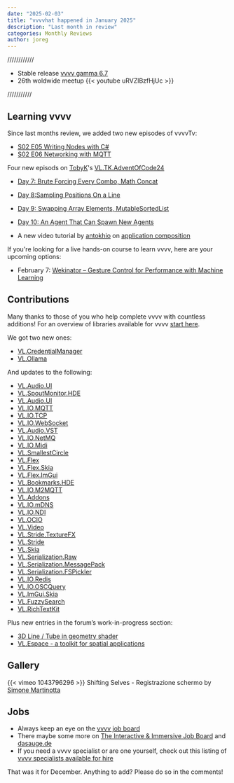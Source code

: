 ```yaml
---
date: "2025-02-03"
title: "vvvvhat happened in January 2025"
description: "Last month in review"
categories: Monthly Reviews
author: joreg
---
```


////////////

- Stable release [vvvv gamma 6.7](https://thegraybook.vvvv.org/changelog/6.x.html#vvvv-gamma-67) 
- 26th woldwide meetup {{< youtube uRVZlBzfHjUc >}}

///////////

## Learning vvvv

Since last months review, we added two new episodes of vvvvTv:

- [S02 E05 Writing Nodes with C#](https://www.youtube.com/watch?v=LZ-y5FOrdh0&list=PLBTgwgsWWcT8eDfjAg299o7paRqkd2Zdi&index=8&t=1306s)
- [S02 E06 Networking with MQTT](https://www.youtube.com/watch?v=h_TQFUN8EQ0&list=PLBTgwgsWWcT8eDfjAg299o7paRqkd2Zdi&index=9)


Four new episods on [TobyK](http://www.tobyk.com.au/)'s [VL.TK.AdventOfCode24](https://www.nuget.org/packages/VL.TK.AdventOfCode24)
- [Day 7: Brute Forcing Every Combo, Math Concat](https://www.youtube.com/playlist?list=PLEncasrnvr2ZH8u5cpeaTwqLIFYCauBc0)
- [Day 8:Sampling Positions On a Line](https://www.youtube.com/watch?v=oCYhvAOYlvI&list=PLEncasrnvr2ZH8u5cpeaTwqLIFYCauBc0&index=9)
- [Day 9: Swapping Array Elements, MutableSortedList](https://www.youtube.com/watch?v=G5lob7YzdNk&list=PLEncasrnvr2ZH8u5cpeaTwqLIFYCauBc0&index=10)
- [Day 10: An Agent That Can Spawn New Agents](https://www.youtube.com/watch?v=uQkNrq2KMto&list=PLEncasrnvr2ZH8u5cpeaTwqLIFYCauBc0&index=11)


- A new video tutorial by [antokhio](https://github.com/antokhio) on [application composition](https://www.youtube.com/watch?v=R_0UxqCoR2g)



If you're looking for a live hands-on course to learn vvvv, here are your upcoming options: 

- February 7: [Wekinator – Gesture Control for Performance with Machine Learning](https://thenodeinstitute.org/courses/ws24-tk-05-wekinator-gesture-control-for-performance-with-machine-learning/)



## Contributions

Many thanks to those of you who help complete vvvv with countless additions! For an overview of libraries available for vvvv [start here](https://thegraybook.vvvv.org/reference/libraries/overview.html).

We got two new ones:

- [VL.CredentialManager](https://www.nuget.org/packages/VL.CredentialManager)
- [VL.Ollama](https://www.nuget.org/packages/VL.Ollama)

And updates to the following:
- [VL.Audio.UI](https://www.nuget.org/packages/VL.Audio.UI)
- [VL.SpoutMonitor.HDE](https://www.nuget.org/packages/VL.SpoutMonitor.HDE)
- [VL.Audio.UI](https://www.nuget.org/packages/VL.Audio.UI)
- [VL.IO.MQTT](https://www.nuget.org/packages/VL.IO.MQTT)
- [VL.IO.TCP](https://www.nuget.org/packages/VL.IO.TCP)
- [VL.IO.WebSocket](https://www.nuget.org/packages/VL.IO.WebSocket)
- [VL.Audio.VST](https://www.nuget.org/packages/VL.Audio.VST)
- [VL.IO.NetMQ](https://www.nuget.org/packages/VL.IO.NetMQ)
- [VL.IO.Midi](https://www.nuget.org/packages/VL.IO.Midi)
- [VL.SmallestCircle](https://www.nuget.org/packages/VL.SmallestCircle)
- [VL.Flex](https://www.nuget.org/packages/VL.Flex)
- [VL.Flex.Skia](https://www.nuget.org/packages/VL.Flex.Skia)
- [VL.Flex.ImGui](https://www.nuget.org/packages/VL.Flex.ImGui)
- [VL.Bookmarks.HDE](https://www.nuget.org/packages/VL.Bookmarks.HDE)
- [VL.IO.M2MQTT](https://www.nuget.org/packages/VL.IO.M2MQTT)
- [VL.Addons](https://www.nuget.org/packages/VL.Addons)
- [VL.IO.mDNS](https://www.nuget.org/packages/VL.IO.mDNS)
- [VL.IO.NDI](https://www.nuget.org/packages/VL.IO.NDI)
- [VL.OCIO](https://www.nuget.org/packages/VL.OCIO)
- [VL.Video](https://www.nuget.org/packages/VL.Video)
- [VL.Stride.TextureFX](https://www.nuget.org/packages/VL.Stride.TextureFX)
- [VL.Stride](https://www.nuget.org/packages/VL.Stride)
- [VL.Skia](https://www.nuget.org/packages/VL.Skia)
- [VL.Serialization.Raw](https://www.nuget.org/packages/VL.Serialization.Raw)
- [VL.Serialization.MessagePack](https://www.nuget.org/packages/VL.Serialization.MessagePack)
- [VL.Serialization.FSPickler](https://www.nuget.org/packages/VL.Serialization.FSPickler)
- [VL.IO.Redis](https://www.nuget.org/packages/VL.IO.Redis)
- [VL.IO.OSCQuery](https://www.nuget.org/packages/VL.IO.OSCQuery)
- [VL.ImGui.Skia](https://www.nuget.org/packages/VL.ImGui.Skia)
- [VL.FuzzySearch](https://www.nuget.org/packages/VL.FuzzySearch)
- [VL.RichTextKit](https://www.nuget.org/packages/VL.RichTextKit)


Plus new entries in the forum’s work-in-progress section:

- [3D Line / Tube in geometry shader](https://forum.vvvv.org/t/3d-line-tube-in-geometry-shader/23917)
- [VL.Espace - a toolkit for spatial applications](https://forum.vvvv.org/t/vl-espace-a-toolkit-for-spatial-applications/23937)


## Gallery

{{< vimeo 1043796296 >}}
Shifting Selves - Registrazione schermo
by [Simone Martinotta](https://simonemartinotta.com/shifting-selves/)

## Jobs
- Always keep an eye on the [vvvv job board](https://discourse.vvvv.org/c/jobs)
- There maybe some more on [The Interactive & Immersive Job Board](https://jobs.interactiveimmersive.io/jobs/) and [dasauge.de](https://dasauge.de/sta/Vvvv/)
- If you need a vvvv specialist or are one yourself, check out this listing of [vvvv specialists available for hire](https://legacy.vvvv.org/documentation/vvvv-specialists-available-for-hire)

That was it for December. Anything to add? Please do so in the comments!